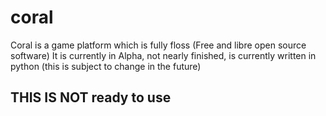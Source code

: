 # coral
Coral is a game platform which is fully floss (Free and libre open source software)
It is currently in Alpha, not nearly finished, is currently written in python (this is subject to change in the future)
## THIS IS NOT ready to use

